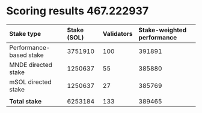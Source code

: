 # Scoring results 467.222937

| Stake type              | Stake (SOL) | Validators | Stake-weighted performance |
|:------------------------|:------------|:-----------|:---------------------------|
| Performance-based stake | 3751910     | 100        | 391891                     |
| MNDE directed stake     | 1250637     | 55         | 385880                     |
| mSOL directed stake     | 1250637     | 27         | 385769                     |
|                         |             |            |                            |
| **Total stake**         | 6253184     | 133        | 389465                     |

